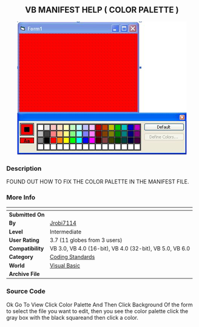 ﻿<div align="center">

## VB MANIFEST HELP \( COLOR PALETTE \)

<img src="PIC20031062337177320.JPG">
</div>

### Description

FOUND OUT HOW TO FIX THE COLOR PALETTE IN THE MANIFEST FILE.
 
### More Info
 


<span>             |<span>
---                |---
**Submitted On**   |
**By**             |[Jrobi7114](https://github.com/Planet-Source-Code/PSCIndex/blob/master/ByAuthor/jrobi7114.md)
**Level**          |Intermediate
**User Rating**    |3.7 (11 globes from 3 users)
**Compatibility**  |VB 3\.0, VB 4\.0 \(16\-bit\), VB 4\.0 \(32\-bit\), VB 5\.0, VB 6\.0
**Category**       |[Coding Standards](https://github.com/Planet-Source-Code/PSCIndex/blob/master/ByCategory/coding-standards__1-43.md)
**World**          |[Visual Basic](https://github.com/Planet-Source-Code/PSCIndex/blob/master/ByWorld/visual-basic.md)
**Archive File**   |[](https://github.com/Planet-Source-Code/jrobi7114-vb-manifest-help-color-palette__1-49055/archive/master.zip)





### Source Code

Ok Go To View Click Color Palette And Then Click Background Of the form to select the file you want to edit, then you see the color palette click the gray box with the black squareand then click a color.

